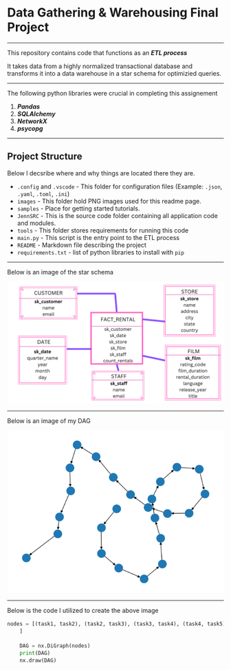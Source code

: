 # Data Gathering & Warehousing Final Project
---

This repository contains code that functions as an ***ETL process***

It takes data from a highly normalized transactional database and transforms it into a data warehouse in a star schema for optimizied queries.

---
The following python libraries were crucial in completing this assignement

1. ***Pandas***
2. ***SQLAlchemy***
3. ***NetworkX***
4. ***psycopg***

---
## Project Structure
Below I decsribe where and why things are located there they are.
*   `.config` and `.vscode` - This folder for configuration files (Example: `.json`, `.yaml`, `.toml`, `.ini`)
*   `images` - This folder hold PNG images used for this readme page.
*   `samples` - Place for getting started tutorials.
*   `JennSRC` - This is the source code folder containing all application code and modules.
*   `tools` - This folder stores requirements for running this code
*   `main.py` - This script is the entry point to the ETL process
*   `README` - Markdown file describing the project
*   `requirements.txt` - list of python libraries to install with `pip`



---
Below is an image of the star schema

![img](images/StarSchema.png)

---

Below is an image of my DAG

![img](images/DAG.png)

---
Below is the code I utilized to create the above image

``` python 
nodes = [(task1, task2), (task2, task3), (task3, task4), (task4, task5), (task5, task6), (task6, task7), (task7, task8), (task8, task9), (task9, task10), (task10, task11), (task11, task12), (task12, task13),(task13, task14), (task14, task15), (task15, task16), (task16, task17), (task17, task18), (task18, task19), (task19, task20), (task20, task21), (task21, task22), (task22, task23), (task23, task24),(task24, task25)             
    ]
    
    DAG = nx.DiGraph(nodes)
    print(DAG)
    nx.draw(DAG)